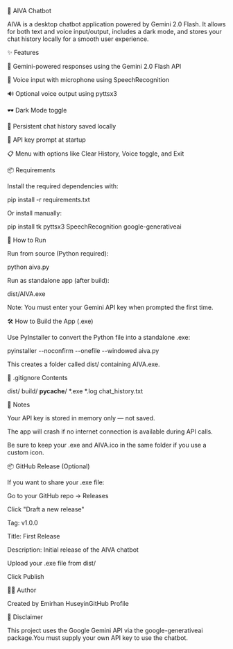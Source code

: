 🤖 AIVA Chatbot

AIVA is a desktop chatbot application powered by Gemini 2.0 Flash. It allows for both text and voice input/output, includes a dark mode, and stores your chat history locally for a smooth user experience.

✨ Features

💬 Gemini-powered responses using the Gemini 2.0 Flash API

🎤 Voice input with microphone using SpeechRecognition

🔊 Optional voice output using pyttsx3

🕶️ Dark Mode toggle

📀 Persistent chat history saved locally

🔐 API key prompt at startup

📋 Menu with options like Clear History, Voice toggle, and Exit

📦 Requirements

Install the required dependencies with:

pip install -r requirements.txt

Or install manually:

pip install tk pyttsx3 SpeechRecognition google-generativeai

🚀 How to Run

Run from source (Python required):

python aiva.py

Run as standalone app (after build):

dist/AIVA.exe

Note: You must enter your Gemini API key when prompted the first time.

🛠 How to Build the App (.exe)

Use PyInstaller to convert the Python file into a standalone .exe:

pyinstaller --noconfirm --onefile --windowed aiva.py

This creates a folder called dist/ containing AIVA.exe.

🙈 .gitignore Contents

dist/
build/
__pycache__/
*.exe
*.log
chat_history.txt

🧠 Notes

Your API key is stored in memory only — not saved.

The app will crash if no internet connection is available during API calls.

Be sure to keep your .exe and AIVA.ico in the same folder if you use a custom icon.

📦 GitHub Release (Optional)

If you want to share your .exe file:

Go to your GitHub repo → Releases

Click "Draft a new release"

Tag: v1.0.0

Title: First Release

Description: Initial release of the AIVA chatbot

Upload your .exe file from dist/

Click Publish

👨‍💼 Author

Created by Emirhan HuseyinGitHub Profile

🔐 Disclaimer

This project uses the Google Gemini API via the google-generativeai package.You must supply your own API key to use the chatbot.
